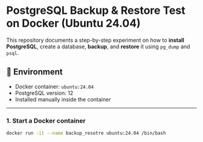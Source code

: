 # PostgreSQL Backup & Restore Test on Docker (Ubuntu 24.04)

This repository documents a step-by-step experiment on how to **install PostgreSQL**, create a database, **backup**, and **restore** it using `pg_dump` and `psql`.

## 🐳 Environment

- Docker container: `ubuntu:24.04`
- PostgreSQL version: 12
- Installed manually inside the container

---


### 1. Start a Docker container

```bash
docker run -it --name backup_resotre ubuntu:24.04 /bin/bash
